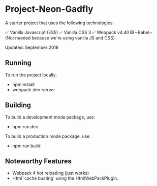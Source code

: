 # Project-Neon-Gadfly

A starter project that uses the following technologies:

✅ Vanilla Javascript (ES5)
✅ Vanilla CSS 3
✅ Webpack v4.40
❎ ~Babel~ (Not needed because we're using vanilla JS and CSS)

Updated: September 2019

## Running

To run the project locally:

- npm install
- webpack-dev-server

## Building

To build a development mode package, use:

- npm run dev

To build a production mode package, use:

- npm run build

## Noteworthy Features

- Webpack 4 hot reloading (just works)
- Html 'cache busting' using the HtmlWebPackPlugin.